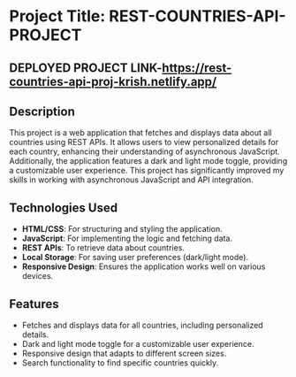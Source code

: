 
# Project Title:  REST-COUNTRIES-API-PROJECT
## DEPLOYED PROJECT LINK-https://rest-countries-api-proj-krish.netlify.app/

## Description
This project is a web application that fetches and displays data about all countries using REST APIs. It allows users to view personalized details for each country, enhancing their understanding of asynchronous JavaScript. Additionally, the application features a dark and light mode toggle, providing a customizable user experience. This project has significantly improved my skills in working with asynchronous JavaScript and API integration.

## Technologies Used
- **HTML/CSS**: For structuring and styling the application.
- **JavaScript**: For implementing the logic and fetching data.
- **REST APIs**: To retrieve data about countries.
- **Local Storage**: For saving user preferences (dark/light mode).
- **Responsive Design**: Ensures the application works well on various devices.

## Features
- Fetches and displays data for all countries, including personalized details.
- Dark and light mode toggle for a customizable user experience.
- Responsive design that adapts to different screen sizes.
- Search functionality to find specific countries quickly.
